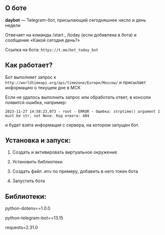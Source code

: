 ## О боте

**daybot** — Telegram-бот, присылающий сегодняшнее число и день недели

Отвечает на команды  /start , /today (если добавлена в бота) и сообщение «Какой сегодня день?»

Ссылка на бота: `https://t.me/bot_today_bot`

## Как работает?

Бот выполняет запрос к `http://worldtimeapi.org/api/timezone/Europe/Moscow/` и присылает информацию о текущем дне в МСК

Если не удалось выполнить запрос или обработать ответ, в консоли появится ошибка, например:

`2023-11-27 14:58:23,073 - root - ERROR - Ошибка: strptime() argument 1 must be str, not None. Код ответа: 404`

и будет взята информация с сервера, на котором запущен бот.

## Установка и запуск:

1. Создать и активировать виртуальное окружение

2. Установить библиотеки

3. Создать файл .env по примеру, добавить в него токен бота

4. Запустить бота

## Библиотеки:

python-dotenv==1.0.0

python-telegram-bot==13.15

requests=2.31.0
